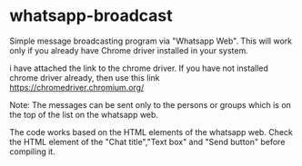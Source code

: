 # whatsapp-broadcast

Simple message broadcasting program via "Whatsapp Web". This will work only if you already have Chrome driver installed in your system.

i have attached the link to the chrome driver. If you have not installed chrome driver already, then use this link 
https://chromedriver.chromium.org/

Note: The messages can be sent only to the persons or groups which is on the top of the list on the whatsapp web.

The code works based on the HTML elements of the whatsapp web. Check the HTML element of the "Chat title","Text box" and "Send button" before compiling it.
